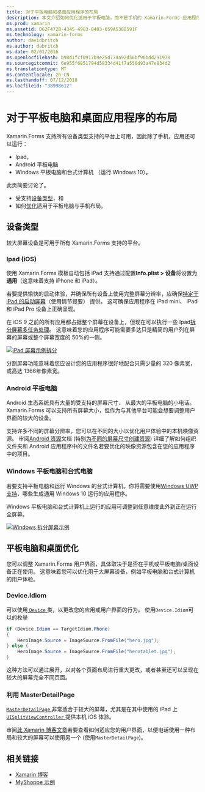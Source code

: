 ```yaml
---
title: 对于平板电脑和桌面应用程序的布局
description: 本文介绍如何优化适用于平板电脑，而不是手机的 Xamarin.Forms 应用程序布局。
ms.prod: xamarin
ms.assetid: D62F472B-4345-4983-8403-659A538B591F
ms.technology: xamarin-forms
author: davidbritch
ms.author: dabritch
ms.date: 02/01/2016
ms.openlocfilehash: b98d1fcf0917b9e25d774a92d56bf90bdd291978
ms.sourcegitcommit: 6e955f6851794d58334d41f7a550d93a47e834d2
ms.translationtype: MT
ms.contentlocale: zh-CN
ms.lasthandoff: 07/12/2018
ms.locfileid: "38998612"
---
```

# <a name="layout-for-tablet-and-desktop-apps"></a>对于平板电脑和桌面应用程序的布局

Xamarin.Forms 支持所有设备类型支持的平台上可用，因此除了手机，应用还可以运行：

* Ipad，
* Android 平板电脑
* Windows 平板电脑和台式计算机 （运行 Windows 10）。

此页简要讨论了。

* 受支持[设备类型](#Device_Types)，和
* 如何[优化](#optimize)适用于平板电脑与手机布局。

<a name="Device_Types" />

## <a name="device-types"></a>设备类型

较大屏幕设备是可用于所有 Xamarin.Forms 支持的平台。

### <a name="ipads-ios"></a>Ipad (iOS)

使用 Xamarin.Forms 模板自动包括 iPad 支持通过配置**Info.plist > 设备**将设置为**通用**（这意味着支持 iPhone 和 iPad）。

若要提供愉快的启动体验，并确保所有设备上使用完整屏幕分辨率，应确保[特定于 iPad 的启动屏幕](~/ios/app-fundamentals/images-icons/launch-screens.md)（使用情节提要） 提供。 这可确保应用程序在 iPad mini、 iPad 和 iPad Pro 设备上正确呈现。

在 iOS 9 之前的所有应用都占据整个屏幕在设备上，但现在可以执行一些 Ipad[拆分屏幕多任务处理](~/ios/platform/multitasking.md)。
这意味着您的应用程序可能需要多达只是精简的用户列在屏幕的屏幕或整个屏幕宽度的 50%的一侧。

[![](tablet-images/ipad-sml.png "iPad 屏幕示例拆分")](tablet-images/ipad.png#lightbox "iPad 拆分屏幕示例")

分割屏幕功能意味着您应设计您的应用程序很好地配合只需少量的 320 像素宽，或高达 1366年像素宽。

### <a name="android-tablets"></a>Android 平板电脑

Android 生态系统具有大量的受支持的屏幕尺寸、 从最大的平板电脑的小电话。 Xamarin.Forms 可以支持所有屏幕大小，但作为与其他平台可能会想要调整用户界面的较大的设备。

支持许多不同的屏幕分辨率，您可以在不同的大小以优化用户体验中的本机映像资源。
审阅[Android 资源](~/android/app-fundamentals/resources-in-android/index.md)文档 (特别[为不同的屏幕尺寸创建资源](~/android/app-fundamentals/resources-in-android/resources-for-varying-screens.md)) 详细了解如何组织文件夹和 Android 应用程序中的文件名若要优化的映像资源包含在您的应用程序中的项目。

### <a name="windows-tablets-and-desktops"></a>Windows 平板电脑和台式电脑

若要支持平板电脑和运行 Windows 的台式计算机，你将需要使用[Windows UWP 支持](~/xamarin-forms/platform/windows/installation/index.md)，哪些生成通用 Windows 10 运行的应用程序。

Windows 平板电脑和台式计算机上运行的应用可调整到任意维度此外到正在运行全屏幕。

[![](tablet-images/splitscreen-sml.png "Windows 拆分屏幕示例")](tablet-images/splitscreen.png#lightbox "Windows 拆分屏幕示例")


<a name="optimize" />

## <a name="optimizing-for-tablet-and-desktop"></a>平板电脑和桌面优化

您可以调整 Xamarin.Forms 用户界面，具体取决于是否在手机或平板电脑/桌面设备正在使用。 这意味着您可以优化用于大屏幕设备，例如平板电脑和台式计算机的用户体验。


### <a name="deviceidiom"></a>Device.Idiom

可以使用[ `Device` ](~/xamarin-forms/platform/device.md)类，以更改您的应用或用户界面的行为。 使用`Device.Idiom`可以的枚举

```csharp
if (Device.Idiom == TargetIdiom.Phone)
{
    HeroImage.Source = ImageSource.FromFile("hero.jpg");
} else {
    HeroImage.Source = ImageSource.FromFile("herotablet.jpg");
}
```

这种方法可以通过展开，以对各个页面布局进行重大更改，或者甚至还可以呈现在较大的屏幕完全不同页面。

### <a name="leveraging-masterdetailpage"></a>利用 MasterDetailPage

[ `MasterDetailPage` ](xref:Xamarin.Forms.MasterDetailPage)非常适合于较大的屏幕，尤其是在其中使用的 iPad 上[ `UISplitViewController` ](https://developer.xamarin.com/api/type/UIKit.UISplitViewController/)提供本机 iOS 体验。

审阅[此 Xamarin 博客文章](https://blog.xamarin.com/bringing-xamarin-forms-apps-to-tablets/)若要查看如何适应您的用户界面，以便电话使用一种布局和较大的屏幕可以使用另一个 (使用`MasterDetailPage`)。



## <a name="related-links"></a>相关链接

- [Xamarin 博客](https://blog.xamarin.com/bringing-xamarin-forms-apps-to-tablets/)
- [MyShoppe 示例](https://github.com/jamesmontemagno/myshoppe)
